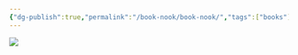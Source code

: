 ```yaml
---
{"dg-publish":true,"permalink":"/book-nook/book-nook/","tags":["books"]}
---
```


![](https://i.imgur.com/2WMNCUz.jpeg)




